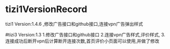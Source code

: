 # tizi1VersionRecord
tizi1
Version:1.4.6       ,修改广告接口和github接口,连接vpn广告弹出样式

#tizi3
Version:1.3   1.修改广告接口和github接口
              2.连接vpn广告样式,评价样式,
              3.连接成功后断开vpn后计算断开连接次数,首页评价小页面可以使用,并做了修改
